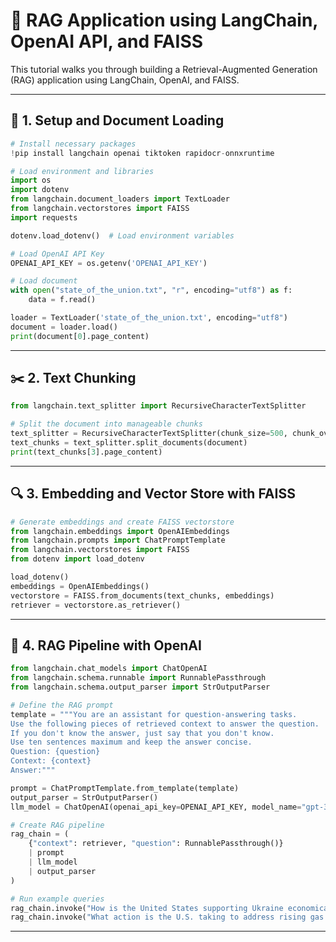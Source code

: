 # 📘 RAG Application using LangChain, OpenAI API, and FAISS

This tutorial walks you through building a Retrieval-Augmented Generation (RAG) application using LangChain, OpenAI, and FAISS.

---

## 🔧 1. Setup and Document Loading

```python
# Install necessary packages
!pip install langchain openai tiktoken rapidocr-onnxruntime

# Load environment and libraries
import os
import dotenv
from langchain.document_loaders import TextLoader
from langchain.vectorstores import FAISS
import requests

dotenv.load_dotenv()  # Load environment variables

# Load OpenAI API Key
OPENAI_API_KEY = os.getenv('OPENAI_API_KEY')

# Load document
with open("state_of_the_union.txt", "r", encoding="utf8") as f:
    data = f.read()

loader = TextLoader('state_of_the_union.txt', encoding="utf8")
document = loader.load()
print(document[0].page_content)
```

---

## ✂️ 2. Text Chunking

```python
from langchain.text_splitter import RecursiveCharacterTextSplitter

# Split the document into manageable chunks
text_splitter = RecursiveCharacterTextSplitter(chunk_size=500, chunk_overlap=50)
text_chunks = text_splitter.split_documents(document)
print(text_chunks[3].page_content)
```

---

## 🔍 3. Embedding and Vector Store with FAISS

```python
# Generate embeddings and create FAISS vectorstore
from langchain.embeddings import OpenAIEmbeddings
from langchain.prompts import ChatPromptTemplate
from langchain.vectorstores import FAISS
from dotenv import load_dotenv

load_dotenv()
embeddings = OpenAIEmbeddings()
vectorstore = FAISS.from_documents(text_chunks, embeddings)
retriever = vectorstore.as_retriever()
```

---

## 🧠 4. RAG Pipeline with OpenAI

```python
from langchain.chat_models import ChatOpenAI
from langchain.schema.runnable import RunnablePassthrough
from langchain.schema.output_parser import StrOutputParser

# Define the RAG prompt
template = """You are an assistant for question-answering tasks.
Use the following pieces of retrieved context to answer the question.
If you don't know the answer, just say that you don't know.
Use ten sentences maximum and keep the answer concise.
Question: {question}
Context: {context}
Answer:"""

prompt = ChatPromptTemplate.from_template(template)
output_parser = StrOutputParser()
llm_model = ChatOpenAI(openai_api_key=OPENAI_API_KEY, model_name="gpt-3.5-turbo")

# Create RAG pipeline
rag_chain = (
    {"context": retriever, "question": RunnablePassthrough()}
    | prompt
    | llm_model
    | output_parser
)

# Run example queries
rag_chain.invoke("How is the United States supporting Ukraine economically and militarily?")
rag_chain.invoke("What action is the U.S. taking to address rising gas prices?")
```

---
